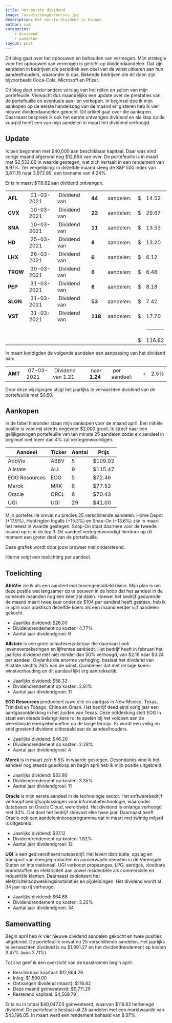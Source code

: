```yaml
---
title: Het eerste dividend
image: /assets/images/eerste.jpg
description: Het eerste dividend is binnen.
author: sam
categories:
    - dividend
    - aandelen
layout: post
---
```


Dit blog gaat over het opbouwen en behouden van vermogen. Mijn strategie voor het opbouwen van vermogen is gericht op dividendaandelen. Dat zijn aandelen in bedrijven die periodiek een deel van de winst uitkeren aan hun aandeelhouders, waaronder ik dus. Bekende bedrijven die dit doen zijn bijvoorbeeld Coca-Cola, Microsoft en Pfizer.

Dit blog doet onder andere verslag van het reilen en zeilen van mijn portefeuille. Verwacht dus maandelijks een update over de prestaties van de portefeuille en eventuele aan- en verkopen. In beginsel doe ik mijn aankopen op de eerste handelsdag van de maand en gisteren heb ik vier nieuwe dividendaandelen gekocht. Dit artikel gaat over die aankopen. Daarnaast bespreek ik ook het eerste ontvangen dividend en als klap op de vuurpijl heeft een van mijn aandelen in maart het dividend verhoogd.

## Update

Ik ben begonnen met $40,000 aan beschikbaar kapitaal. Daar was eind vorige maand afgerond nog $12,664 van over. De portefeuille is in maart met $2,532.00 in waarde gestegen, wat zich vertaalt in een rendement van 8.97%. Ter vergelijking: in dezelfde maand steeg de S&P 500 index van 3,811.15 naar 3,972.89, een toename van 4.24%.

Er is in maart $116.82 aan dividend ontvangen.

<div class="blog-list">
  <table>
    <tbody>
      <tr><td><b>AFL</b></td><td>&nbsp;01-03-2021</td><td>&nbsp;Dividend van</td><td>&nbsp;<b>44</b></td><td>&nbsp;aandelen:</td><td>&nbsp;$</td><td>14.52</td></tr>
	  <tr><td><b>CVX</b></td><td>&nbsp;10-03-2021</td><td>&nbsp;Dividend van</td><td>&nbsp;<b>23</b></td><td>&nbsp;aandelen:</td><td>&nbsp;$</td><td>29.67</td></tr>
	  <tr><td><b>SNA</b></td><td>&nbsp;10-03-2021</td><td>&nbsp;Dividend van</td><td>&nbsp;<b>11</b></td><td>&nbsp;aandelen:</td><td>&nbsp;$</td><td>13.53</td></tr>
	  <tr><td><b>HD</b></td><td>&nbsp;25-03-2021</td><td>&nbsp;Dividend van</td><td>&nbsp;<b>8</b></td><td>&nbsp;aandelen:</td><td>&nbsp;$</td><td>13.20</td></tr>
	  <tr><td><b>LHX</b></td><td>&nbsp;26-03-2021</td><td>&nbsp;Dividend van</td><td>&nbsp;<b>6</b></td><td>&nbsp;aandelen:</td><td>&nbsp;$</td><td>6.12</td></tr>
	  <tr><td><b>TROW</b></td><td>&nbsp;30-03-2021</td><td>&nbsp;Dividend van</td><td>&nbsp;<b>6</b></td><td>&nbsp;aandelen:</td><td>&nbsp;$</td><td>6.48</td></tr>
	  <tr><td><b>PEP</b></td><td>&nbsp;31-03-2021</td><td>&nbsp;Dividend van</td><td>&nbsp;<b>8</b></td><td>&nbsp;aandelen:</td><td>&nbsp;$</td><td>8.18</td></tr>
	  <tr><td><b>SLGN</b></td><td>&nbsp;31-03-2021</td><td>&nbsp;Dividend van</td><td>&nbsp;<b>53</b></td><td>&nbsp;aandelen:</td><td>&nbsp;$</td><td>7.42</td></tr>
	  <tr><td><b>VST</b></td><td>&nbsp;31-03-2021</td><td>&nbsp;Dividend van</td><td>&nbsp;<b>118</b></td><td>&nbsp;aandelen:</td><td>&nbsp;$</td><td>17.70</td></tr>
	  <tr><td></td><td></td><td></td><td></td><td></td><td></td><td><hr style="background-color:black"></td></tr>
	  <tr><td></td><td></td><td></td><td></td><td></td><td>&nbsp;$</td><td>116.82</td></tr>
    </tbody>
  </table>
</div>

In maart kondigden de volgende aandelen een aanpassing van het dividend aan:

<div class="blog-list">
  <table>
    <tbody>
      <tr><td><b>AMT&nbsp;</b></td><td>&nbsp;07-03-2021</td><td>&nbsp;Dividend van 1.21</td><td>&nbsp;naar <b>1.24</b></td><td>&nbsp;per aandeel:</td><td>&nbsp;+</td><td>2.5%</td></tr>
    </tbody>
  </table>
</div>

Door deze wijzigingen stijgt het jaarlijks te verwachten dividend van de portefeuille met $0.60.

## Aankopen

In de tabel hieronder staan mijn aankopen voor de maand april. Een initiële positie is voor mij steeds ongeveer $2,000 groot. Ik streef naar een gelijkgewogen portefeuille van ten minste 25 aandelen zodat elk aandeel in beginsel niet meer dan 4% zal vertegenwoordigen.

| Aandeel            | Ticker | Aantal | Prijs   |
|--------------------| -------| -------|---------|
| AbbVie             | ABBV   | 5      | $109.02 |
| Allstate           | ALL    | 9      | $115.47 |
| EOG Resources      | EOG    | 5      |  $72.46 |
| Merck              | MRK    | 8      |  $77.52 |
| Oracle             | ORCL   | 6      |  $70.43 |
| UGI                | UGI    | 29     |  $41.00 |

Mijn portefeuille omvat nu precies 25 verschillende aandelen. Home Depot (+17.9%), Huntington Ingalls (+15.3%) en Snap-On (+13.6%) zijn in maart het meest in waarde gestegen. Snap-On staat daarmee voor de tweede maand op rij in de top 3. Dit aandeel vertegenwoordigt hierdoor op dit moment een groter deel van de portefeuille.

<div class="chart-wrapper">
    <canvas id="weights" width="400" height="200" align="left">Deze grafiek wordt door jouw browser niet ondersteund.</canvas>
</div>
<script src="{{site.baseurl}}/assets/js/charts/2021-04-02-script.js"></script>

Hierna volgt een toelichting per aandeel.

## Toelichting

**AbbVie** zie ik als een aandeel met bovengemiddeld risico. Mijn plan is om deze positie wat langzamer op te bouwen in de hoop dat het aandeel in de komende maanden nog een keer zal dalen. Hoewel het bedrijf gedurende de maand maart twee keer onder de $104 per aandeel heeft gestaan, heb ik in april voor praktisch dezelfde koers als een maand eerder vijf aandelen gekocht.

<ul class="blog-list">
  <li>Jaarlijks dividend: $26.00</li>
  <li>Dividendrendement op kosten: 4.77%</li>
  <li>Aantal jaar dividendgroei: 9</li>
</ul>

**Allstate** is een grote schadeverzekeraar die daarnaast ook levensverzekeringen en lijfrentes aanbiedt. Het bedrijf heeft in februari het jaarlijks dividend met niet minder dan 50% verhoogd, van $2.16 naar $3.24 per aandeel. Ondanks die enorme verhoging, beslaat het dividend van Allstate slechts 26% van de winst. Combineer dat met de lage koers- winstverhouding en dit aandeel lijkt erg aantrekkelijk.

<ul class="blog-list">
  <li>Jaarlijks dividend: $58.32</li>
  <li>Dividendrendement op kosten: 2.81%</li>
  <li>Aantal jaar dividendgroei: 11</li>
</ul>

**EOG Resources** produceert ruwe olie en aardgas in New Mexico, Texas, Trinidad en Tobago, China en Oman. Het bedrijf deed eind vorig jaar een aardgasontdekking in het zuiden van Texas. Deze ontdekking stelt EOG in staat een steeds belangrijkere rol te spelen bij het voldoen aan de wereldwijde energiebehoeften op de lange termijn. Er wordt een veilig en snel groeiend dividend uitbetaald aan de aandeelhouders.

<ul class="blog-list">
  <li>Jaarlijks dividend: $46.20</li>
  <li>Dividendrendement op kosten: 2.28%</li>
  <li>Aantal jaar dividendgroei: 4</li>
</ul>

**Merck** is in maart zo'n 5.5% in waarde gestegen. Desondanks vind ik het aandeel nog steeds goedkoop en begin april heb ik mijn positie uitgebreid.

<ul class="blog-list">
  <li>Jaarlijks dividend: $33.80</li>
  <li>Dividendrendement op kosten: 3.35%</li>
  <li>Aantal jaar dividendgroei: 11</li>
</ul>

**Oracle** is mijn eerste aandeel in de technologie sector. Het softwarebedrijf verkoopt bedrijfsoplossingen voor informatietechnologie, waaronder databases en Oracle Cloud, wereldwijd. Het dividend is onlangs verhoogd met 33%. Dat doet het bedrijf steevast elke twee jaar. Daarnaast heeft Oracle ook een aandeleninkoopprogramma dat in maart met twintig miljard is uitgebreid.

<ul class="blog-list">
  <li>Jaarlijks dividend: $37.12</li>
  <li>Dividendrendement op kosten: 1.82%</li>
  <li>Aantal jaar dividendgroei: 12</li>
</ul>

**UGI** is een gediversifieerd nutsbedrijf. Het levert distributie, opslag en transport van energieproducten en aanverwante diensten in de Verenigde Staten en internationaal. UGI verkoopt propaangas, LPG, aardgas, vloeibare brandstoffen en elektriciteit aan zowel residentiële als commerciële en industriële klanten. Daarnaast exploiteert het elektriciteitsopwekkingsinstallaties en pijpleidingen. Het dividend wordt al 34 jaar op rij verhoogd.

<ul class="blog-list">
  <li>Jaarlijks dividend: $64.68</li>
  <li>Dividendrendement op kosten: 3.22%</li>
  <li>Aantal jaar dividendgroei: 34</li>
</ul>

## Samenvatting

Begin april heb ik vier nieuwe dividend aandelen gekocht en twee posities uitgebreid. De portefeuille omvat nu 25 verschillende aandelen. Het jaarlijks te verwachten dividend is nu $1,391.27 en het dividendrendement op kosten 3.47% (was 3.71%).

Tot slot geef ik een overzicht van de kasstromen begin april:

<ul class="blog-list">
  <li>Beschikbaar kapitaal: $12,664.26</li>
  <li>Inleg: $1,500.00</li>
  <li>Ontvangen dividend (maart): $116.82</li>
  <li>Deze maand geïnvesteerd: $9,711.29</li>
  <li>Resterend kapitaal: $4,569.79</li>
</ul>

Er is nu in totaal $40,047.03 geïnvesteerd, waarvan $116.82 herbelegd dividend. De portefeuille bestaat uit 25 aandelen met een marktwaarde van $43,196.05. In maart werd een rendement behaald van 8.97%.